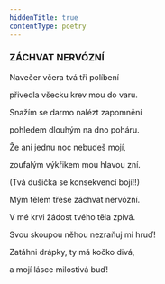 ```yaml
---
hiddenTitle: true
contentType: poetry
---
```


<section>

### ZÁCHVAT NERVÓZNÍ

Navečer včera tvá tři políbení 

přivedla všecku krev mou do varu. 

Snažím se darmo nalézt zapomnění 

pohledem dlouhým na dno poháru.

</section>

<section>

Že ani jednu noc nebudeš mojí, 

zoufalým výkřikem mou hlavou zní. 

(Tvá dušička se konsekvencí bojí!!) 

Mým tělem třese záchvat nervózní.

</section>

<section>

V mé krvi žádost tvého těla zpívá. 

Svou skoupou něhou nezraňuj mi hruď! 

Zatáhni drápky, ty má kočko divá, 

a mojí lásce milostivá buď!

</section>
